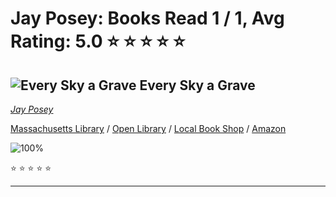 # Jay Posey:  Books Read 1 / 1, Avg Rating: 5.0 :star: :star: :star: :star: :star:

## ![Every Sky a Grave](https://covers.openlibrary.org/b/isbn/9781982126681-M.jpg) Every Sky a Grave
*[Jay Posey](../authors/JayPosey)*

[Massachusetts Library](https://library.minlib.net/search/i=9781982126681) / [Open Library](https://openlibrary.org/isbn/9781982126681) / [Local Book Shop](https://bookshop.org/book/9781982126681) / [Amazon](https://smile.amazon.com/dp/198212668X)

![100%](https://progress-bar.dev/100) 

:star: :star: :star: :star: :star:

---
